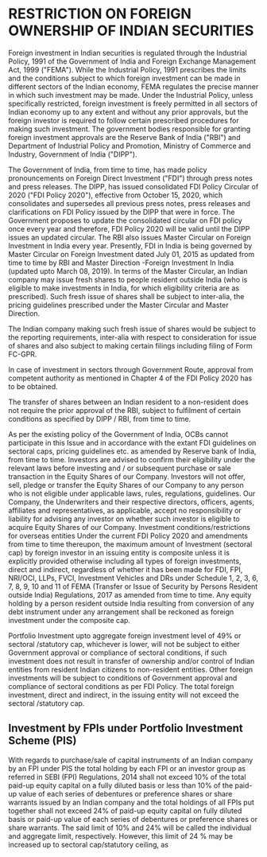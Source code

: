 # RESTRICTION ON FOREIGN OWNERSHIP OF INDIAN SECURITIES

Foreign investment in Indian securities is regulated through the Industrial Policy, 1991 of the Government of India and Foreign Exchange Management Act, 1999 ("FEMA"). While the Industrial Policy, 1991 prescribes the limits and the conditions subject to which foreign investment can be made in different sectors of the Indian economy, FEMA regulates the precise manner in which such investment may be made. Under the Industrial Policy, unless specifically restricted, foreign investment is freely permitted in all sectors of Indian economy up to any extent and without any prior approvals, but the foreign investor is required to follow certain prescribed procedures for making such investment. The government bodies responsible for granting foreign investment approvals are the Reserve Bank of India ("RBI") and Department of Industrial Policy and Promotion, Ministry of Commerce and Industry, Government of India ("DIPP").

The Government of India, from time to time, has made policy pronouncements on Foreign Direct Investment ("FDI") through press notes and press releases. The DIPP, has issued consolidated FDI Policy Circular of 2020 ("FDI Policy 2020"), effective from October 15, 2020, which consolidates and supersedes all previous press notes, press releases and clarifications on FDI Policy issued by the DIPP that were in force. The Government proposes to update the consolidated circular on FDI policy once every year and therefore, FDI Policy 2020 will be valid until the DIPP issues an updated circular. The RBI also issues Master Circular on Foreign Investment in India every year. Presently, FDI in India is being governed by Master Circular on Foreign Investment dated July 01, 2015 as updated from time to time by RBI and Master Direction -Foreign Investment In India (updated upto March 08, 2019). In terms of the Master Circular, an Indian company may issue fresh shares to people resident outside India (who is eligible to make investments in India, for which eligibility criteria are as prescribed). Such fresh issue of shares shall be subject to inter-alia, the pricing guidelines prescribed under the Master Circular and Master Direction.

The Indian company making such fresh issue of shares would be subject to the reporting requirements, inter-alia with respect to consideration for issue of shares and also subject to making certain filings including filing of Form FC-GPR.

In case of investment in sectors through Government Route, approval from competent authority as mentioned in Chapter 4 of the FDI Policy 2020 has to be obtained.

The transfer of shares between an Indian resident to a non-resident does not require the prior approval of the RBI, subject to fulfilment of certain conditions as specified by DIPP / RBI, from time to time.

As per the existing policy of the Government of India, OCBs cannot participate in this Issue and in accordance with the extant FDI guidelines on sectoral caps, pricing guidelines etc. as amended by Reserve bank of India, from time to time. Investors are advised to confirm their eligibility under the relevant laws before investing and / or subsequent purchase or sale transaction in the Equity Shares of our Company. Investors will not offer, sell, pledge or transfer the Equity Shares of our Company to any person who is not eligible under applicable laws, rules, regulations, guidelines. Our Company, the Underwriters and their respective directors, officers, agents, affiliates and representatives, as applicable, accept no responsibility or liability for advising any investor on whether such investor is eligible to acquire Equity Shares of our Company. Investment conditions/restrictions for overseas entities Under the current FDI Policy 2020 and amendments from time to time thereupon, the maximum amount of Investment (sectoral cap) by foreign investor in an issuing entity is composite unless it is explicitly provided otherwise including all types of foreign investments, direct and indirect, regardless of whether it has been made for FDI, FPI, NRI/OCI, LLPs, FVCI, Investment Vehicles and DRs under Schedule 1, 2, 3, 6, 7, 8, 9, 10 and 11 of FEMA (Transfer or Issue of Security by Persons Resident outside India) Regulations, 2017 as amended from time to time. Any equity holding by a person resident outside India resulting from conversion of any debt instrument under any arrangement shall be reckoned as foreign investment under the composite cap.

Portfolio Investment upto aggregate foreign investment level of 49% or sectoral /statutory cap, whichever is lower, will not be subject to either Government approval or compliance of sectoral conditions, if such investment does not result in transfer of ownership and/or control of Indian entities from resident Indian citizens to non-resident entities. Other foreign investments will be subject to conditions of Government approval and compliance of sectoral conditions as per FDI Policy. The total foreign investment, direct and indirect, in the issuing entity will not exceed the sectoral /statutory cap.

## Investment by FPIs under Portfolio Investment Scheme (PIS)

With regards to purchase/sale of capital instruments of an Indian company by an FPI under PIS the total holding by each FPI or an investor group as referred in SEBI (FPI) Regulations, 2014 shall not exceed 10% of the total paid-up equity capital on a fully diluted basis or less than 10% of the paid-up value of each series of debentures or preference shares or share warrants issued by an Indian company and the total holdings of all FPIs put together shall not exceed 24% of paid-up equity capital on fully diluted basis or paid-up value of each series of debentures or preference shares or share warrants. The said limit of 10% and 24% will be called the individual and aggregate limit, respectively. However, this limit of 24 % may be increased up to sectoral cap/statutory ceiling, as